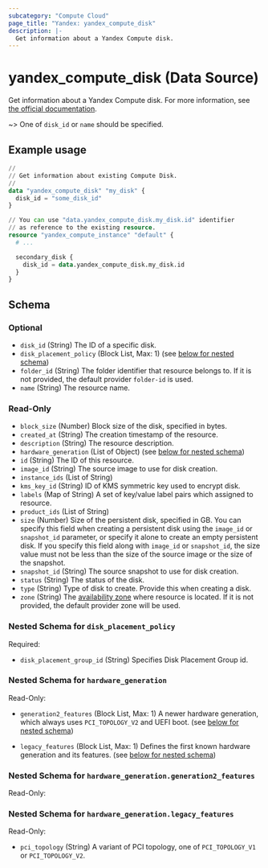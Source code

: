 ```yaml
---
subcategory: "Compute Cloud"
page_title: "Yandex: yandex_compute_disk"
description: |-
  Get information about a Yandex Compute disk.
---
```


# yandex_compute_disk (Data Source)

Get information about a Yandex Compute disk. For more information, see [the official documentation](https://yandex.cloud/docs/compute/concepts/disk).

~> One of `disk_id` or `name` should be specified.

## Example usage

```terraform
//
// Get information about existing Compute Disk.
//
data "yandex_compute_disk" "my_disk" {
  disk_id = "some_disk_id"
}

// You can use "data.yandex_compute_disk.my_disk.id" identifier 
// as reference to the existing resource.
resource "yandex_compute_instance" "default" {
  # ...

  secondary_disk {
    disk_id = data.yandex_compute_disk.my_disk.id
  }
}
```

<!-- schema generated by tfplugindocs -->
## Schema

### Optional

- `disk_id` (String) The ID of a specific disk.
- `disk_placement_policy` (Block List, Max: 1) (see [below for nested schema](#nestedblock--disk_placement_policy))
- `folder_id` (String) The folder identifier that resource belongs to. If it is not provided, the default provider `folder-id` is used.
- `name` (String) The resource name.

### Read-Only

- `block_size` (Number) Block size of the disk, specified in bytes.
- `created_at` (String) The creation timestamp of the resource.
- `description` (String) The resource description.
- `hardware_generation` (List of Object) (see [below for nested schema](#nestedatt--hardware_generation))
- `id` (String) The ID of this resource.
- `image_id` (String) The source image to use for disk creation.
- `instance_ids` (List of String)
- `kms_key_id` (String) ID of KMS symmetric key used to encrypt disk.
- `labels` (Map of String) A set of key/value label pairs which assigned to resource.
- `product_ids` (List of String)
- `size` (Number) Size of the persistent disk, specified in GB. You can specify this field when creating a persistent disk using the `image_id` or `snapshot_id` parameter, or specify it alone to create an empty persistent disk. If you specify this field along with `image_id` or `snapshot_id`, the size value must not be less than the size of the source image or the size of the snapshot.
- `snapshot_id` (String) The source snapshot to use for disk creation.
- `status` (String) The status of the disk.
- `type` (String) Type of disk to create. Provide this when creating a disk.
- `zone` (String) The [availability zone](https://yandex.cloud/docs/overview/concepts/geo-scope) where resource is located. If it is not provided, the default provider zone will be used.

<a id="nestedblock--disk_placement_policy"></a>
### Nested Schema for `disk_placement_policy`

Required:

- `disk_placement_group_id` (String) Specifies Disk Placement Group id.



<a id="nestedatt--hardware_generation"></a>
### Nested Schema for `hardware_generation`

Read-Only:

- `generation2_features` (Block List, Max: 1) A newer hardware generation, which always uses `PCI_TOPOLOGY_V2` and UEFI boot. (see [below for nested schema](#nestedobjatt--hardware_generation--generation2_features))

- `legacy_features` (Block List, Max: 1) Defines the first known hardware generation and its features. (see [below for nested schema](#nestedobjatt--hardware_generation--legacy_features))


<a id="nestedobjatt--hardware_generation--generation2_features"></a>
### Nested Schema for `hardware_generation.generation2_features`

Read-Only:



<a id="nestedobjatt--hardware_generation--legacy_features"></a>
### Nested Schema for `hardware_generation.legacy_features`

Read-Only:

- `pci_topology` (String) A variant of PCI topology, one of `PCI_TOPOLOGY_V1` or `PCI_TOPOLOGY_V2`.

